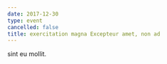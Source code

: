 ```yaml
---
date: 2017-12-30
type: event
cancelled: false
title: exercitation magna Excepteur amet, non ad
---
```

sint eu mollit.